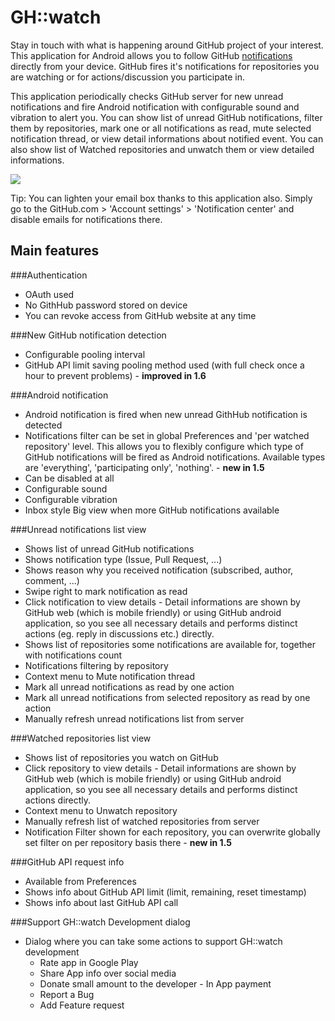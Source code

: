 GH::watch
=========
Stay in touch with what is happening around GitHub project of your interest. 
This application for Android allows you to follow GitHub [notifications](https://help.github.com/articles/notifications) directly from your device.
GitHub fires it's notifications for repositories you are watching or for actions/discussion you participate in. 

This application periodically checks GitHub server for new unread notifications and fire Android notification 
with configurable sound and vibration to alert you. You can show list of unread GitHub notifications, filter 
them by repositories, mark one or all notifications as read, mute selected notification thread, or view detail 
informations about notified event. You can also show list of Watched repositories and unwatch them or view 
detailed informations.

<a href="https://play.google.com/store/apps/details?id=com.daskiworks.ghwatch" alt="Download from Google Play">
  <img src="http://www.android.com/images/brand/android_app_on_play_large.png">
</a>

Tip: You can lighten your email box thanks to this application also. 
Simply go to the GitHub.com > 'Account settings' > 'Notification center' and disable emails for notifications there.

Main features
-------------

###Authentication

* OAuth used
* No GithHub password stored on device
* You can revoke access from GitHub website at any time

###New GitHub notification detection

* Configurable pooling interval
* GitHub API limit saving pooling method used (with full check once a hour to prevent problems) - **improved in 1.6**

###Android notification
* Android notification is fired when new unread GithHub notification is detected
* Notifications filter can be set in global Preferences and 'per watched repository' level. 
  This allows you to flexibly configure which type of GitHub notifications will be 
  fired as Android notifications. Available types are 'everything', 'participating only', 'nothing'. - **new in 1.5**    
* Can be disabled at all
* Configurable sound
* Configurable vibration
* Inbox style Big view when more GitHub notifications available
  
###Unread notifications list view

* Shows list of unread GitHub notifications
* Shows notification type (Issue, Pull Request, ...) 
* Shows reason why you received notification (subscribed, author, comment, ...)
* Swipe right to mark notification as read
* Click notification to view details - Detail informations are shown by 
  GitHub web (which is mobile friendly) or using GitHub android application, 
  so you see all necessary details and performs distinct actions (eg. reply in discussions etc.) directly.
* Shows list of repositories some notifications are available for, together with notifications count
* Notifications filtering by repository
* Context menu to Mute notification thread
* Mark all unread notifications as read by one action
* Mark all unread notifications from selected repository as read by one action
* Manually refresh unread notifications list from server

###Watched repositories list view

* Shows list of repositories you watch on GitHub
* Click repository to view details - Detail informations are shown 
  by GitHub web (which is mobile friendly) or using GitHub android 
  application, so you see all necessary details and performs distinct actions directly.
* Context menu to Unwatch repository
* Manually refresh list of watched repositories from server
* Notification Filter shown for each repository, you can overwrite 
  globally set filter on per repository basis there - **new in 1.5**

###GitHub API request info

* Available from Preferences
* Shows info about GitHub API limit (limit, remaining, reset timestamp)
* Shows info about last GitHub API call 

###Support GH::watch Development dialog

* Dialog where you can take some actions to support GH::watch development
  * Rate app in Google Play
  * Share App info over social media
  * Donate small amount to the developer - In App payment
  * Report a Bug
  * Add Feature request 